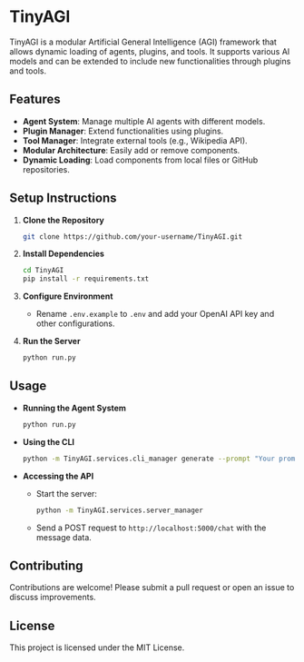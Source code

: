 # TinyAGI

TinyAGI is a modular Artificial General Intelligence (AGI) framework that allows dynamic loading of agents, plugins, and tools. It supports various AI models and can be extended to include new functionalities through plugins and tools.

## **Features**

- **Agent System**: Manage multiple AI agents with different models.
- **Plugin Manager**: Extend functionalities using plugins.
- **Tool Manager**: Integrate external tools (e.g., Wikipedia API).
- **Modular Architecture**: Easily add or remove components.
- **Dynamic Loading**: Load components from local files or GitHub repositories.

## **Setup Instructions**

1. **Clone the Repository**

   ```bash
   git clone https://github.com/your-username/TinyAGI.git
   ```

2. **Install Dependencies**

   ```bash
   cd TinyAGI
   pip install -r requirements.txt
   ```

3. **Configure Environment**

   - Rename `.env.example` to `.env` and add your OpenAI API key and other configurations.

4. **Run the Server**

   ```bash
   python run.py
   ```

## **Usage**

- **Running the Agent System**

  ```bash
  python run.py
  ```

- **Using the CLI**

  ```bash
  python -m TinyAGI.services.cli_manager generate --prompt "Your prompt here"
  ```

- **Accessing the API**

  - Start the server:

    ```bash
    python -m TinyAGI.services.server_manager
    ```

  - Send a POST request to `http://localhost:5000/chat` with the message data.

## **Contributing**

Contributions are welcome! Please submit a pull request or open an issue to discuss improvements.

## **License**

This project is licensed under the MIT License.
